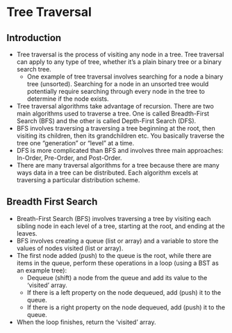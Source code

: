 # Tree Traversal

## Introduction
- Tree traversal is the process of visiting any node in a tree. Tree traversal can apply to any type of tree, whether it’s a plain binary tree or a binary search tree.
    - One example of tree traversal involves searching for a node a binary tree (unsorted). Searching for a node in an unsorted tree would potentially require searching through every node in the tree to determine if the node exists.
- Tree traversal algorithms take advantage of recursion. There are two main algorithms used to traverse a tree. One is called Breadth-First Search (BFS) and the other is called Depth-First Search (DFS).
- BFS involves traversing a traversing a tree beginning at the root, then visiting its children, then its grandchildren etc. You basically traverse the tree one “generation” or “level” at a time.
- DFS is more complicated than BFS and involves three main approaches: In-Order, Pre-Order, and Post-Order.
- There are many traversal algorithms for a tree because there are many ways data in a tree can be distributed. Each algorithm excels at traversing a particular distribution scheme.
## Breadth First Search
- Breath-First Search (BFS) involves traversing a tree by visiting each sibling node in each level of a tree, starting at the root, and ending at the leaves. 
- BFS involves creating a queue (list or array) and a variable to store the values of nodes visited (list or array).
- The first node added (push) to the queue is the root, while there are items in the queue, perform these operations in a loop (using a BST as an example tree):
    - Dequeue (shift) a node from the queue and add its value to the ‘visited’ array.
    - If there is a left property on the node dequeued, add (push) it to the queue.
    - If there is a right property on the node dequeued, add (push) it to the queue.
- When the loop finishes, return the ‘visited’ array. 
